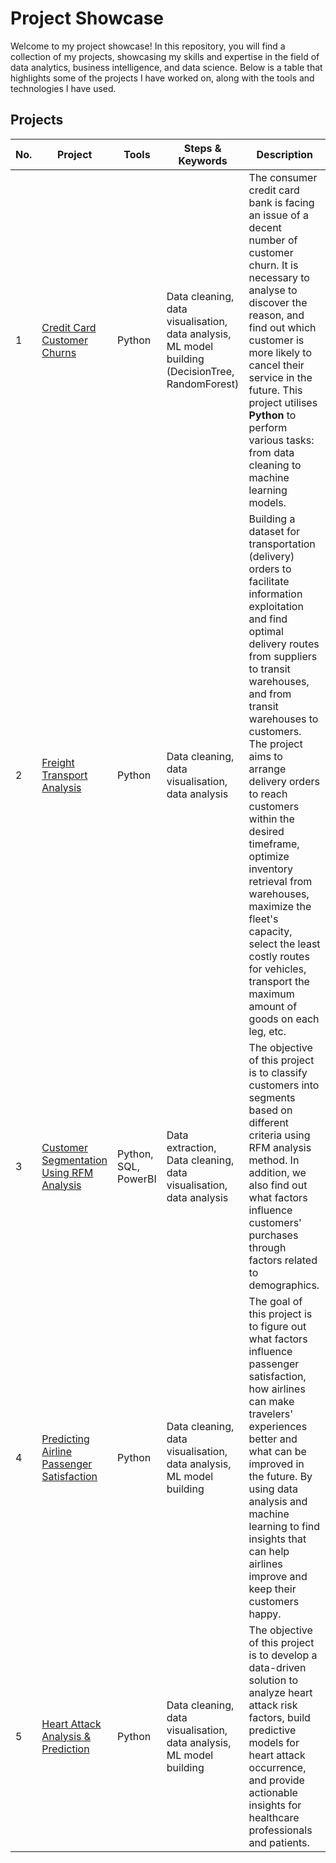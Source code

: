 # Project Showcase

Welcome to my project showcase! In this repository, you will find a collection of my projects, showcasing my skills and expertise in the field of data analytics, business intelligence, and data science. Below is a table that highlights some of the projects I have worked on, along with the tools and technologies I have used.

## Projects
| No. | Project | Tools | Steps & Keywords | Description |
| --- | ------- | ----- | ---------------- | ----------- |
| 1 | [Credit Card Customer Churns](https://github.com/khvu0610/Credit-Card-Customer-Churns-1-) | Python | Data cleaning, data visualisation, data analysis, ML model building (DecisionTree, RandomForest) | The consumer credit card bank is facing an issue of a decent number of customer churn. It is necessary to analyse to discover the reason, and find out which customer is more likely to cancel their service in the future. This project utilises **Python** to perform various tasks: from data cleaning to machine learning models. |
| 2 | [Freight Transport Analysis](https://github.com/khvu0610/Logistic) | Python | Data cleaning, data visualisation, data analysis | Building a dataset for transportation (delivery) orders to facilitate information exploitation and find optimal delivery routes from suppliers to transit warehouses, and from transit warehouses to customers. The project aims to arrange delivery orders to reach customers within the desired timeframe, optimize inventory retrieval from warehouses, maximize the fleet's capacity, select the least costly routes for vehicles, transport the maximum amount of goods on each leg, etc. |
| 3 | [Customer Segmentation Using RFM Analysis](https://github.com/khvu0610/Customer-Segmentation) | Python, SQL, PowerBI | Data extraction, Data cleaning, data visualisation, data analysis | The objective of this project is to classify customers into segments based on different criteria using RFM analysis method. In addition, we also find out what factors influence customers' purchases through factors related to demographics. |
| 4 | [Predicting Airline Passenger Satisfaction](https://github.com/khvu0610/Predicting-Airline-Passenger-Satisfaction) | Python | Data cleaning, data visualisation, data analysis, ML model building | The goal of this project is to figure out what factors influence passenger satisfaction, how airlines can make travelers' experiences better and what can be improved in the future. By using data analysis and machine learning to find insights that can help airlines improve and keep their customers happy. |
| 5 | [Heart Attack Analysis & Prediction](https://github.com/khvu0610/Heart-Attack-Analysis-Prediction-Dataset) | Python | Data cleaning, data visualisation, data analysis, ML model building | The objective of this project is to develop a data-driven solution to analyze heart attack risk factors, build predictive models for heart attack occurrence, and provide actionable insights for healthcare professionals and patients. |
